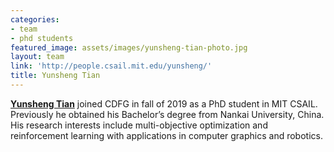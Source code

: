 ```yaml
---
categories:
- team
- phd students
featured_image: assets/images/yunsheng-tian-photo.jpg
layout: team
link: 'http://people.csail.mit.edu/yunsheng/'
title: Yunsheng Tian
---
```


[**Yunsheng Tian**](http://people.csail.mit.edu/yunsheng/) joined CDFG in fall of 2019 as a PhD student in MIT CSAIL. Previously he obtained his Bachelor’s degree from Nankai University, China. His research interests include multi-objective optimization and reinforcement learning with applications in computer graphics and robotics.